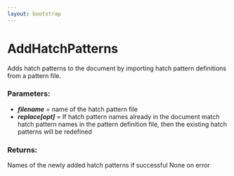 ```yaml
---
layout: bootstrap
---
```


# AddHatchPatterns

Adds hatch patterns to the document by importing hatch pattern definitions
        from a pattern file.
        

### Parameters:

- ***filename*** = name of the hatch pattern file
- ***replace[opt]*** = If hatch pattern names already in the document match hatch
    pattern names in the pattern definition file, then the existing hatch
    patterns will be redefined
        

### Returns:


Names of the newly added hatch patterns if successful
None on error
        
